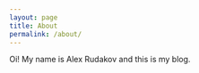 ```yaml
---
layout: page
title: About
permalink: /about/
---
```


Oi! My name is Alex Rudakov and this is my blog.
